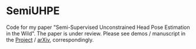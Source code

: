 # SemiUHPE
Code for my paper "Semi-Supervised Unconstrained Head Pose Estimation in the Wild". The paper is under review. Please see demos / manuscript in the [Project](https://hnuzhy.github.io/projects/SemiUHPE/) / [arXiv](https://arxiv.org/abs/2404.xxxxx), correspondingly.
